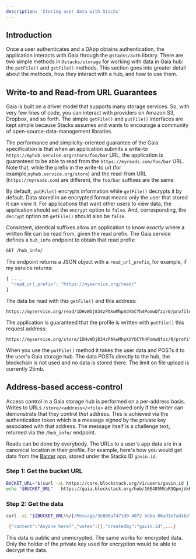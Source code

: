 ```yaml
---
description: 'Storing user data with Stacks'
---
```


## Introduction

Once a user authenticates and a DApp obtains authentication, the application interacts with Gaia through the
`@stacks/auth` library. There are two simple methods in `@stacks/storage` for working with data in Gaia hub:
the `putFile()` and `getFile()` methods. This section goes into greater detail about the methods, how they
interact with a hub, and how to use them.

## Write-to and Read-from URL Guarantees

Gaia is built on a driver model that supports many storage services. So, with
very few lines of code, you can interact with providers on Amazon S3, Dropbox,
and so forth. The simple `getFile()` and `putFile()` interfaces are kept simple
because Stacks assumes and wants to encourage a community of
open-source-data-management libraries.

The performance and simplicity-oriented guarantee of the Gaia specification is
that when an application submits a write-to
`https://myhub.service.org/store/foo/bar` URL, the application is guaranteed to
be able to read from the `https://myreads.com/foo/bar` URL. Note that, while the
prefix in the write-to url (for example,`myhub.service.org/store`) and the read-from URL
(`https://myreads.com`) are different, the `foo/bar` suffixes are the same.

By default, `putFile()` encrypts information while `getFile()` decrypts it by default. Data stored in an
encrypted format means only the user that stored it can view it. For applications that want other users to
view data, the application should set the `encrypt` option to `false`. And, corresponding, the `decrypt`
option on `getFile()` should also be `false`.

Consistent, identical suffixes allow an application to know _exactly_ where a
written file can be read from, given the read prefix. The Gaia service defines a `hub_info` endpoint to obtain
that read prefix:

```bash
GET /hub_info/
```

The endpoint returns a JSON object with a `read_url_prefix`, for example, if my service returns:

```jsx
{ ...,
  "read_url_prefix": "https://myservice.org/read/"
}
```

The data be read with this `getFile()` and this address:

```
https://myservice.org/read/1DHvWDj834zPAkwMhpXdYbCYh4PomwQfzz/0/profile.json
```

The application is guaranteed that the profile is written with `putFile()` this request address:

```
https://myservice.org/store/1DHvWDj834zPAkwMhpXdYbCYh4PomwQfzz/0/profile.json
```

When you use the `putFile()` method it takes the user data and POSTs it to the user's Gaia storage hub.
The data POSTs directly to the hub, the blockchain is not used and no data is stored there. The limit on
file upload is currently 25mb.

## Address-based access-control

Access control in a Gaia storage hub is performed on a per-address basis.
Writes to URLs `/store/<address>/<file>` are allowed only if the writer can
demonstrate that they control _that_ address. This is achieved via the
authentication token which is a message _signed_ by the private key associated
with that address. The message itself is a challenge text, returned via the
`/hub_info/` endpoint.

Reads can be done by everybody. The URLs to a user's app data are in a canonical location in their profile.
For example, here's how you would get data from the [Banter](https://banter.pub/) app, stored under the
Stacks ID `gavin.id`.

### Step 1: Get the bucket URL

```bash
BUCKET_URL="$(curl -sL https://core.blockstack.org/v1/users/gavin.id | jq -r '."gavin.id"["profile"]["apps"]["https://banter.pub"]')" ￼
echo "$BUCKET_URL" ￼ https://gaia.blockstack.org/hub/16E485MVpR3QpmjVkRgej7ya2Vnzu3jyTR/
```

### Step 2: Get the data

```bash
curl -sL "${BUCKET_URL%%/}/Message/3e866af471d0-4072-beba-06ad1e7ad4bd"
```

```bash
￼{"content":"Anyone here?","votes":[],"createdBy":"gavin.id",...}
```

This data is public and unencrypted. The same works for encrypted data. Only the holder of the private key used for encryption would be able to decrypt the data.
